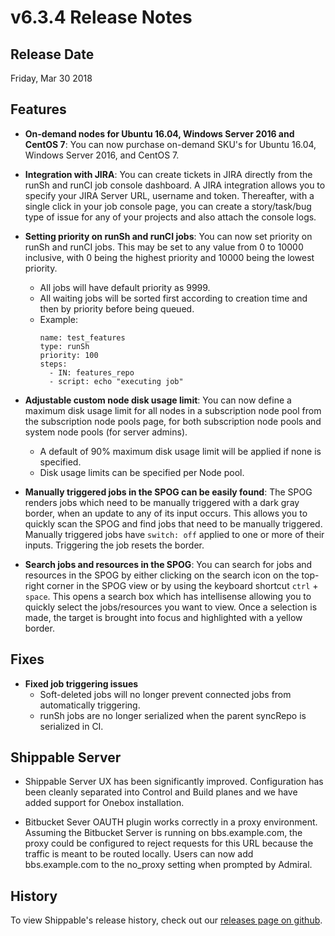 # v6.3.4 Release Notes

## Release Date
Friday, Mar 30 2018

## Features
  - **On-demand nodes for Ubuntu 16.04, Windows Server 2016 and CentOS 7**: You can now purchase on-demand SKU's for Ubuntu 16.04, Windows Server 2016, and CentOS 7. 

  - **Integration with JIRA**: You can create tickets in JIRA directly from the runSh and runCI job console dashboard. A JIRA integration allows you to specify your JIRA Server URL, username and token. Thereafter, with a single click in your job console page, you can create a story/task/bug type of issue for any of your projects and also attach the console logs.
  
  - **Setting priority on runSh and runCI jobs**: You can now set priority on runSh and runCI jobs. This may be set to any value from 0 to 10000 inclusive, with 0 being the highest priority and 10000 being the lowest priority.
      - All jobs will have default priority as 9999.
      - All waiting jobs will be sorted first according to creation time and then by priority before being queued.
      - Example:
        ```
        name: test_features
        type: runSh
        priority: 100
        steps:
          - IN: features_repo
          - script: echo "executing job"
        ```
  - **Adjustable custom node disk usage limit**: You can now define a maximum disk usage limit for all nodes in a subscription node pool from the subscription node pools page, for both subscription node pools and system node pools (for server admins). 
      - A default of 90% maximum disk usage limit will be applied if none is specified.
      - Disk usage limits can be specified per Node pool.
      
  - **Manually triggered jobs in the SPOG can be easily found**: The SPOG renders jobs which need to be manually triggered with a dark gray border, when an update to any of its input occurs. This allows you to quickly scan the SPOG and find jobs that need to be manually triggered. Manually triggered jobs have `switch: off` applied to one or more of their inputs. Triggering the job resets the border. 
  
  - **Search jobs and resources in the SPOG**: You can search for jobs and resources in the SPOG by either clicking on the search icon on the top-right corner in the SPOG view or by using the keyboard shortcut `ctrl` + `space`. This opens a search box which has intellisense allowing you to quickly select the jobs/resources you want to view. Once a selection is made, the target is brought into focus and highlighted with a yellow border.

## Fixes
  - **Fixed job triggering issues**
      - Soft-deleted jobs will no longer prevent connected jobs from automatically triggering.
      - runSh jobs are no longer serialized when the parent syncRepo is serialized in CI.

## Shippable Server

  - Shippable Server UX has been significantly improved. Configuration has been cleanly separated into Control and Build planes and we have added support for Onebox installation.
  
  - Bitbucket Sever OAUTH plugin works correctly in a proxy environment. Assuming the Bitbucket Server is running on bbs.example.com, the proxy could be configured to reject requests for this URL because the traffic is meant to be routed locally. Users can now add bbs.example.com to the no_proxy setting when prompted by Admiral.
 
## History

To view Shippable's release history, check out our [releases page on github](https://github.com/Shippable/admiral/releases).

